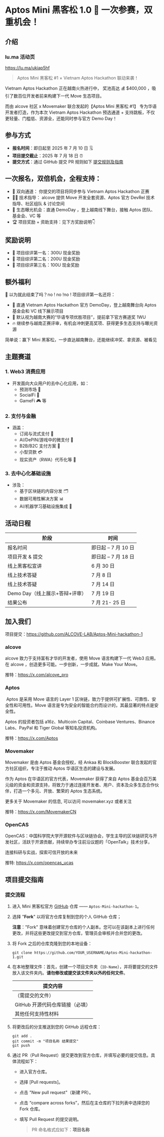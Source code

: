 # Aptos Mini 黑客松 1.0 🚀 一次参赛，双重机会！

## 介绍

### lu.ma 活动页
https://lu.ma/ukiap5hf

>Aptos Mini 黑客松 #1 × Vietnam Aptos Hackathon 联动来袭！

Vietnam Aptos Hackathon 正在越南火热进行中，
奖池高达 💰 $400,000 ，吸引了数百位开发者前来构建下一代 Move 生态项目。

而由 alcove 社区 x Movemaker  联合发起的【Aptos Mini 黑客松 #1】
专为华语开发者打造，作为本次 Vietnam Aptos Hackathon 预选通道 + 支持跳板，不仅更轻量、门槛低、资源全，还能同时参与官方 Demo Day！

## 参与方式
- **报名时间**：即日起至 2025 年 7 月 10 日 🗓️
- **项目提交截止**：2025 年 7 月 18 日 ⏰
- **提交方式**：通过 GitHub 提交 PR 规则如下 [提交规则及指南](#项目提交指南)

## 一次报名，双倍机会，全程支持：
- 🔄 双向通道： 你提交的项目将同步参与 Vietnam Aptos Hackathon 正赛
- 🧑‍💻 技术指导： alcove 提供 Move 开发全套资源、Aptos 官方 DevRel 技术指导、社区组队 & 讨论空间
- 🌟 生态曝光机会：直通 DemoDay ，登上越南线下舞台，接触 Aptos 团队、基金会、VC 等
- 🏆 项目奖励 + 资助支持：见下方奖励说明👇

## 奖励说明
- 🥇 项目综评第一名：300U 现金奖励
- 🥈 项目综评第二名：200U 现金奖励
- 🥉 项目综评第三名：100U 现金奖励

## 额外福利
📣 以为就此结束了吗？no ! no !no ! 项目综评第一名还将：
- 🚀 直通 Vietnam Aptos Hackathon 官方 DemoDay，登上越南舞台向 Aptos 基金会和 VC 线下展示项目
- 🏅 默认视为越南大赛的“华语专项优胜项目”，提前拿下官方赛道奖 1WU
- 🔥 继续参与越南正赛评审，有机会冲刺更高奖项、获得更多生态支持与曝光资源

简单说：赢下 Mini 黑客松，一步直达越南舞台，还能继续冲奖、拿资源、被看见

## 主题赛道

### 1. Web3 消费应用
- 开发面向大众用户的去中心化应用，如：
  - 预测市场 🔮
  - SocialFi 🤝
  - GameFi 🎮 等

### 2. 支付与金融
- 涵盖：
  - 订阅与流式支付 💸
  - AI/DePIN/游戏中的微支付 🤖
  - B2B/B2C 支付方案 🏢
  - 小型贷款 💳
  - 现实资产（RWA）代币化等 🏦

### 3. 去中心化基础设施
- 涉及：
  - 基于区块链的内容分发 🗂️
  - 数据可用性解决方案 📊
  - AI/机器学习基础设施集成 🤖

## 活动日程

| 阶段                     | 时间                |
|--------------------------|---------------------|
| 报名时间                 | 即日起 – 7 月 10 日    |
| 项目开发 & 提交          | 即日起 – 7 月 18 日    |
| ​线上黑客松宣讲  | 6 月 30 日 |
| 线上技术答疑             | 7 月 8 日              |
| 线上技术答疑             | 7 月 14 日              |
| Demo Day（线上展示+答辩+评审） | 7 月 19 日         |
| 结果公布                 | 7 月 21- 25 日          |


## 加入我们

项目提交：https://github.com/ALCOVE-LAB/Aptos-Mini-hackathon-1

### ​alcove
​alcove 致力于支持富有才华的开发者，使用 Move 语言构建下一代 Web3 应用。 在 alcove ，创造更多可能。一步创新，一步成就。Make Your Move。

​推特：https://x.com/alcove_pro

### ​Aptos
​
Aptos 是采用 Move 语言的 Layer 1 区块链，致力于提供可扩展性、可靠性、安全性和可用性。Move 语言是专为安全的智能合约而设计的，其最显著的特点是安全性。

​Aptos 的投资者包括 a16z、Multicoin Capital、Coinbase Ventures、Binance Labs、PayPal 和 Tiger Global 等知名投资机构。

​推特：https://x.com/Aptos

### Movemaker

​Movemaker 是由 Aptos 基金会授权，经 Ankaa 和 BlockBooster 联合发起的官方社区组织，专注于推动 Aptos 华语区生态的建设与发展。

​作为 Aptos 在华语区的官方代表，Movemaker 获得了来自 Aptos 基金会百万美元级的资金和资源支持，将致力于通过连接开发者、用户、资本及众多生态合作伙伴，打造一个多元、开放、繁荣的 Aptos 生态系统。 

​更多关于 Movemaker 的信息, 可以访问 movemaker.xyz 或者关注 

​推特：https://x.com/MovemakerCN

### OpenCAS

​OpenCAS：中国科学院大学开源软件与区块链协会，学生主导的区块链研究与开发社区，活跃于开源贡献，持续举办专注前沿议题的「OpenTalk」技术分享，

​连接科研与实战，探索可信开放的未来

推特: https://x.com/opencas_ucas



## 项目提交指南
### 提交流程

1. 进入 Mini 黑客松官方 [GitHub](https://github.com/ALCOVE-LAB/Aptos-Mini-hackathon-1) 仓库 —— `Aptos-Mini-hackathon-1`。

2. 选择 "**Fork**" 以将官方仓库复制到您的个人 GitHub 仓库；

   **注意**："Fork" 意味着创建官方仓库的个人副本。您可以在该副本上进行任何更改，并将这些更改提交到官方仓库，管理员会审核并合并您的更改。

3. 将 Fork 之后的仓库克隆到您的本地设备：

   ```
   git clone https://github.com/YOUR_USERNAME/Aptos-Mini-hackathon-1.git
   ```

4. 在本地整理文件：首先，创建一个项目文件夹（`ID-Name`），并将要提交的文件放入该文件夹内。**请勿修改或提交该文件夹以外的任何文件**。

   | 提交内容                                                                                                                   |
   | ------------------------------------------------------------------------------------------------------------------------- |
   | （需提交的文件）                                                                                                          |
   | GitHub 开源代码仓库链接（必填）                                                                                                         |
   | 其他任何支持性材料                                                                                                       |

6. 将更改后的分支推送到您的 GitHub 远程仓库：

   ```
   git add .
   git commit -m "项目名称 结果提交"
   git push
   ```

7. 通过 PR（Pull Request）提交更改到官方仓库，并填写必要的提交信息。具体流程如下：

   - 进入官方仓库。

   - 选择 [Pull requests]。

   - 点击 "New pull request"（新建 PR）。

   - 点击 “compare across forks”，然后在主仓库的下拉列表中选择您的 Fork 仓库。

   - 填写 Pull Request 的提交说明。

     > PR 命名格式应如下：**项目名称**
